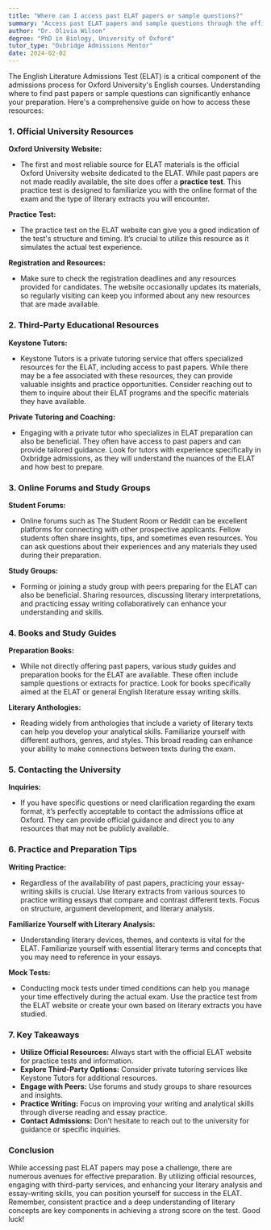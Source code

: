 ```yaml
---
title: "Where can I access past ELAT papers or sample questions?"
summary: "Access past ELAT papers and sample questions through the official Oxford University website for effective exam preparation."
author: "Dr. Olivia Wilson"
degree: "PhD in Biology, University of Oxford"
tutor_type: "Oxbridge Admissions Mentor"
date: 2024-02-02
---
```


The English Literature Admissions Test (ELAT) is a critical component of the admissions process for Oxford University's English courses. Understanding where to find past papers or sample questions can significantly enhance your preparation. Here's a comprehensive guide on how to access these resources:

### 1. **Official University Resources**

**Oxford University Website:**
- The first and most reliable source for ELAT materials is the official Oxford University website dedicated to the ELAT. While past papers are not made readily available, the site does offer a **practice test**. This practice test is designed to familiarize you with the online format of the exam and the type of literary extracts you will encounter. 

**Practice Test:**
- The practice test on the ELAT website can give you a good indication of the test's structure and timing. It’s crucial to utilize this resource as it simulates the actual test experience.

**Registration and Resources:**
- Make sure to check the registration deadlines and any resources provided for candidates. The website occasionally updates its materials, so regularly visiting can keep you informed about any new resources that are made available.

### 2. **Third-Party Educational Resources**

**Keystone Tutors:**
- Keystone Tutors is a private tutoring service that offers specialized resources for the ELAT, including access to past papers. While there may be a fee associated with these resources, they can provide valuable insights and practice opportunities. Consider reaching out to them to inquire about their ELAT programs and the specific materials they have available.

**Private Tutoring and Coaching:**
- Engaging with a private tutor who specializes in ELAT preparation can also be beneficial. They often have access to past papers and can provide tailored guidance. Look for tutors with experience specifically in Oxbridge admissions, as they will understand the nuances of the ELAT and how best to prepare.

### 3. **Online Forums and Study Groups**

**Student Forums:**
- Online forums such as The Student Room or Reddit can be excellent platforms for connecting with other prospective applicants. Fellow students often share insights, tips, and sometimes even resources. You can ask questions about their experiences and any materials they used during their preparation.

**Study Groups:**
- Forming or joining a study group with peers preparing for the ELAT can also be beneficial. Sharing resources, discussing literary interpretations, and practicing essay writing collaboratively can enhance your understanding and skills.

### 4. **Books and Study Guides**

**Preparation Books:**
- While not directly offering past papers, various study guides and preparation books for the ELAT are available. These often include sample questions or extracts for practice. Look for books specifically aimed at the ELAT or general English literature essay writing skills.

**Literary Anthologies:**
- Reading widely from anthologies that include a variety of literary texts can help you develop your analytical skills. Familiarize yourself with different authors, genres, and styles. This broad reading can enhance your ability to make connections between texts during the exam.

### 5. **Contacting the University**

**Inquiries:**
- If you have specific questions or need clarification regarding the exam format, it’s perfectly acceptable to contact the admissions office at Oxford. They can provide official guidance and direct you to any resources that may not be publicly available. 

### 6. **Practice and Preparation Tips**

**Writing Practice:**
- Regardless of the availability of past papers, practicing your essay-writing skills is crucial. Use literary extracts from various sources to practice writing essays that compare and contrast different texts. Focus on structure, argument development, and literary analysis.

**Familiarize Yourself with Literary Analysis:**
- Understanding literary devices, themes, and contexts is vital for the ELAT. Familiarize yourself with essential literary terms and concepts that you may need to reference in your essays.

**Mock Tests:**
- Conducting mock tests under timed conditions can help you manage your time effectively during the actual exam. Use the practice test from the ELAT website or create your own based on literary extracts you have studied.

### 7. **Key Takeaways**

- **Utilize Official Resources:** Always start with the official ELAT website for practice tests and information.
- **Explore Third-Party Options:** Consider private tutoring services like Keystone Tutors for additional resources.
- **Engage with Peers:** Use forums and study groups to share resources and insights.
- **Practice Writing:** Focus on improving your writing and analytical skills through diverse reading and essay practice.
- **Contact Admissions:** Don’t hesitate to reach out to the university for guidance or specific inquiries.

### Conclusion

While accessing past ELAT papers may pose a challenge, there are numerous avenues for effective preparation. By utilizing official resources, engaging with third-party services, and enhancing your literary analysis and essay-writing skills, you can position yourself for success in the ELAT. Remember, consistent practice and a deep understanding of literary concepts are key components in achieving a strong score on the test. Good luck!
    